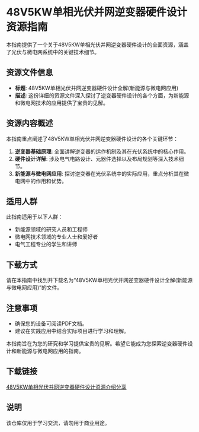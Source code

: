  # 48V5KW单相光伏并网逆变器硬件设计资源指南

 本指南提供了一个关于48V5KW单相光伏并网逆变器硬件设计的全面资源，涵盖了光伏与微电网系统中的关键技术细节。

 ## 资源文件信息

 - **标题**: 48V5KW单相光伏并网逆变器硬件设计全解(新能源与微电网应用)
 - **描述**: 这份详细的资源文件深入探讨了逆变器硬件设计的各个方面，为新能源和微电网技术的应用提供了宝贵的见解。

 ## 资源内容概述

 本指南重点阐述了48V5KW单相光伏并网逆变器硬件设计的各个关键环节：

 1. **逆变器基础原理**: 全面讲解逆变器的运作机制及其在光伏系统中的核心作用。
 2. **硬件设计详解**: 涉及电气电路设计、元器件选择以及布局规划等深入技术细节。
 3. **新能源与微电网应用**: 探讨逆变器在光伏系统中的实际应用，重点分析其在微电网中的作用和优势。

 ## 适用人群

 此指南适用于以下人群：

 - 新能源领域的研究人员和工程师
 - 微电网技术领域的专业人士和爱好者
 - 电气工程专业的学生和讲师

 ## 下载方式

 请在本指南中找到并下载名为“48V5KW单相光伏并网逆变器硬件设计全解(新能源与微电网应用)”的文件。

 ## 注意事项

 - 确保您的设备可阅读PDF文档。
 - 建议在实践应用中结合实际项目进行学习和理解。

 本指南旨在为您的研究和学习提供宝贵的见解。希望它能成为您探索逆变器硬件设计和新能源与微电网应用的指南。

 ## 下载链接
 [48V5KW单相光伏并网逆变器硬件设计资源介绍分享](https://pan.quark.cn/s/434c777602a2)

 ## 说明

 该仓库仅用于学习交流，请勿用于商业用途。
